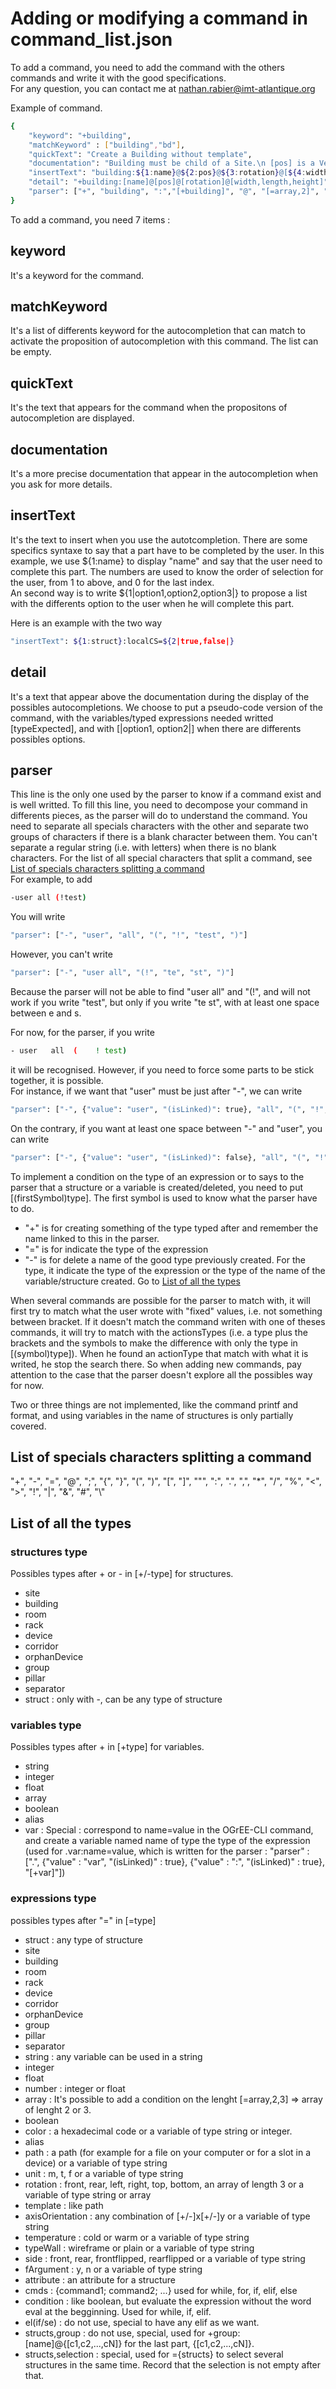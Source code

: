# Adding or modifying a command in command_list.json

To add a command, you need to add the command with the others commands and write it with the good specifications.  
For any question, you can contact me at nathan.rabier@imt-atlantique.org  

Example of command.

```bash
{
	"keyword": "+building",
	"matchKeyword" : ["building","bd"],
	"quickText": "Create a Building without template",
	"documentation": "Building must be child of a Site.\n [pos] is a Vector2 [x,y] (m,m)\n [rotation] is the rotation of the building around its lower left corner, in degree\n [size] is a Vector3 [width,length,height] (m,m,m)\n [template] is the name (slug) of the building template",
	"insertText": "building:${1:name}@${2:pos}@${3:rotation}@[${4:width}, ${5:length}, ${0:height}]",
	"detail": "+building:[name]@[pos]@[rotation]@[width,length,height]",
	"parser": ["+", "building", ":","[+building]", "@", "[=array,2]", "@", "[=number]", "@", "[=array,3]"]
}
```

To add a command, you need 7 items :

## keyword

It's a keyword for the command.

## matchKeyword

It's a list of differents keyword for the autocompletion that can match to activate the proposition of autocompletion with this command. The list can be empty.

## quickText

It's the text that appears for the command when the propositons of autocompletion are displayed.

## documentation

It's a more precise documentation that appear in the autocompletion when you ask for more details.

## insertText

It's the text to insert when you use the autotcompletion. There are some specifics syntaxe to say that a part have to be completed by the user. In this example, we use ${1:name} to display "name" and say that the user need to complete this part. The numbers are used to know the order of selection for the user, from 1 to above, and 0 for the last index.  
An second way is to write ${1|option1,option2,option3|} to propose a list with the differents option to the user when he will complete this part.  
  
Here is an example with the two way  
```bash
"insertText": ${1:struct}:localCS=${2|true,false|}
```

## detail

It's a text that appear above the documentation during the display of the possibles autocompletions. We choose to put a pseudo-code version of the command, with the variables/typed expressions needed writted [typeExpected], and with [|option1, option2|] when there are differents possibles options.

## parser

This line is the only one used by the parser to know if a command exist and is well writted. To fill this line, you need to decompose your command in differents pieces, as the parser will do to understand the command. You need to separate all specials characters with the other and separate two groups of characters if there is a blank character between them. You can't separate a regular string (i.e. with letters) when there is no blank characters. For the list of all special characters that split a command, see [List of specials characters splitting a command](#list-of-specials-characters-splitting-a-command)   
For example, to add
```bash
-user all (!test)
```
You will write
```bash
"parser": ["-", "user", "all", "(", "!", "test", ")"]
```
However, you can't write
```bash
"parser": ["-", "user all", "(!", "te", "st", ")"]
```
Because the parser will not be able to find "user all" and "(!", and will not work if you write "test", but only if you write "te st", with at least one space between e and s.

For now, for the parser, if you write
```bash
- user   all  (    ! test)
```
it will be recognised. However, if you need to force some parts to be stick together, it is possible.  
For instance, if we want that "user" must be just after "-", we can write
```bash
"parser": ["-", {"value": "user", "(isLinked)": true}, "all", "(", "!", "test", ")"]
```
On the contrary, if you want at least one space between "-" and "user", you can write
```bash
"parser": ["-", {"value": "user", "(isLinked)": false}, "all", "(", "!", "test", ")"]
```
To implement a condition on the type of an expression or to says to the parser that a structure or a variable is created/deleted, you need to put [(firstSymbol)type]. The first symbol is used to know what the parser have to do.
+ "+" is for creating something of the type typed after and remember the name linked to this in the parser.
+ "=" is for indicate the type of the expression
+ "-" is for delete a name of the good type previously created.
For the type, it indicate the type of the expression or the type of the name of the variable/structure created. Go to [List of all the types](#list-of-all-the-types)  
  
When several commands are possible for the parser to match with, it will first try to match what the user wrote with "fixed" values, i.e. not something between bracket. If it doesn't match the command writen with one of theses commands, it will try to match with the actionsTypes (i.e. a type plus the brackets and the symbols to make the difference with only the type in [(symbol)type]). When he found an actionType that match with what it is writed, he stop the search there. So when adding new commands, pay attention to the case that the parser doesn't explore all the possibles way for now.  
  
Two or three things are not implemented, like the command printf and format, and using variables in the name of structures is only partially covered.


## List of specials characters splitting a command
"+", "-", "=", "@", ";", "{", "}", "(", ")", "[", "]", "\"", ":", ".", ",", "*", "/", "%", "<", ">", "!", "|", "&", "#", "\\"

## List of all the types

### structures type
Possibles types after + or - in [+/-type] for structures.
+ site
+ building
+ room
+ rack
+ device
+ corridor
+ orphanDevice
+ group
+ pillar
+ separator
+ struct : only with -, can be any type of structure

### variables type
Possibles types after + in [+type] for variables.
+ string
+ integer
+ float
+ array
+ boolean
+ alias
+ var : Special : correspond to name=value in the OGrEE-CLI command, and create a variable named name of type the type of the expression (used for .var:name=value, which is written for the parser : "parser" : [".", {"value" : "var", "(isLinked)" : true}, {"value" : ":", "(isLinked)" : true}, "[+var]"])

### expressions type
possibles types after "=" in [=type]
+ struct : any type of structure
+ site
+ building
+ room
+ rack
+ device
+ corridor
+ orphanDevice
+ group
+ pillar
+ separator
+ string : any variable can be used in a string
+ integer
+ float
+ number : integer or float
+ array : It's possible to add a condition on the lenght [=array,2,3] => array of lenght 2 or 3.
+ boolean
+ color : a hexadecimal code or a variable of type string or integer.
+ alias
+ path : a path (for example for a file on your computer or for a slot in a device) or a variable of type string
+ unit : m, t, f or a variable of type string
+ rotation : front, rear, left, right, top, bottom, an array of length 3 or a variable of type string or array
+ template : like path
+ axisOrientation : any combination of [+/-]x[+/-]y or a variable of type string
+ temperature : cold or warm or a variable of type string
+ typeWall : wireframe or plain or a variable of type string
+ side : front, rear, frontflipped, rearflipped or a variable of type string
+ fArgument : y, n or a variable of type string
+ attribute : an attribute for a structure
+ cmds : {command1; command2; ...} used for while, for, if, elif, else
+ condition : like boolean, but evaluate the expression without the word eval at the begginning. Used for while, if, elif.
+ el(if/se) : do not use, special to have any elif as we want.
+ structs,group : do not use, special, used for +group:[name]@{[c1,c2,...,cN]} for the last part, {[c1,c2,...,cN]}.
+ structs,selection : special, used for ={structs} to select several structures in the same time. Record that the selection is not empty after that.